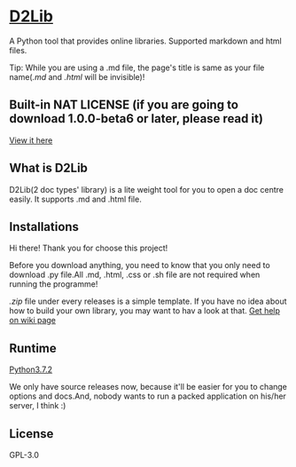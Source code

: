 # [D2Lib](https://github.com/ArthurZhou/D2Lib)
A Python tool that provides online libraries. Supported markdown and html files.

Tip: While you are using a .md file, the page's title is same as your file name(*.md* and *.html* will be invisible)!

## Built-in NAT LICENSE (if you are going to download 1.0.0-beta6 or later, please read it)
[View it here](https://github.com/ArthurZhou/D2Lib/wiki/Bulit-in-NAT-LICENSE)

## What is D2Lib
D2Lib(2 doc types' library) is a lite weight tool for you to open a doc centre easily. It supports .md and .html file.

## Installations
Hi there! Thank you for choose this project!

Before you download anything, you need to know that you only need to download .py file.All .md, .html, .css or .sh file are not required when running the programme!

*.zip* file under every releases is a simple template. If you have no idea about how to build your own library, you may want to hav a look at that.
[Get help on wiki page](https://github.com/ArthurZhou/D2Lib/wiki/Installations)

## Runtime
[Python3.7.2](https://www.python.org/downloads/release/python-372/)

We only have source releases now, because it'll be easier for you to change options and docs.And, nobody wants to run a packed application on his/her server, I think :)

## License
GPL-3.0
